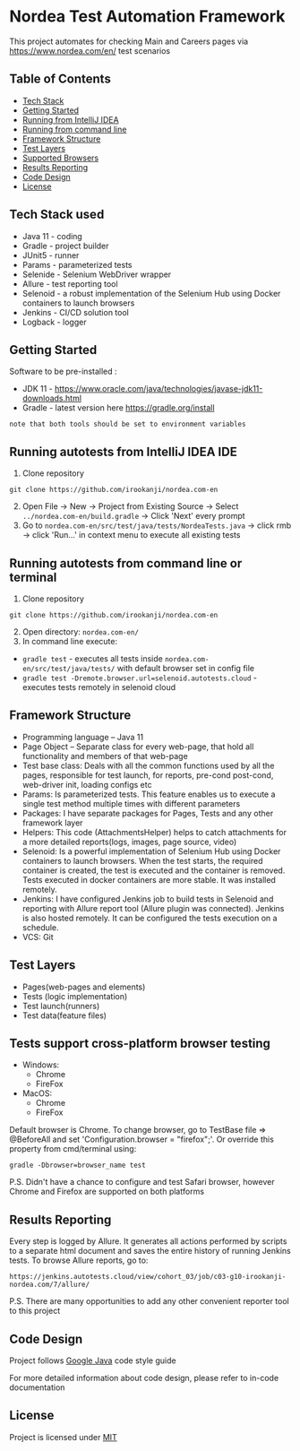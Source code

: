 # Nordea Test Automation Framework
This project automates for checking Main and Careers pages via https://www.nordea.com/en/ test scenarios

## Table of Contents
* [Tech Stack](https://github.com/irookanji/nordea.com-en#tech-stack-used)
* [Getting Started](https://github.com/irookanji/nordea.com-en#getting-started)
* [Running from IntelliJ IDEA](https://github.com/irookanji/nordea.com-en#running-autotests-from-IntelliJ-IDEA-IDE)
* [Running from command line](https://github.com/irookanji/nordea.com-en#running-autotests-from-command-line-or-terminal)
* [Framework Structure](https://github.com/irookanji/nordea.com-en#framework-structure)
* [Test Layers](https://github.com/irookanji/nordea.com-en#test-layers)
* [Supported Browsers](https://github.com/irookanji/nordea.com-en#tests-support-cross-platform-browser-testing)
* [Results Reporting](https://github.com/irookanji/nordea.com-en#results-reporting)
* [Code Design](https://github.com/irookanji/nordea.com-en#code-design)
* [License](https://github.com/irookanji/nordea.com-en#license)

## Tech Stack used
* Java 11 - coding
* Gradle - project builder
* JUnit5 - runner
* Params - parameterized tests
* Selenide - Selenium WebDriver wrapper
* Allure - test reporting tool
* Selenoid - a robust implementation of the Selenium Hub using Docker containers to launch browsers
* Jenkins - CI/CD solution tool
* Logback - logger
  
## Getting Started  
Software to be pre-installed : 
* JDK 11 - https://www.oracle.com/java/technologies/javase-jdk11-downloads.html
* Gradle - latest version here https://gradle.org/install
```
note that both tools should be set to environment variables      
```
## Running autotests from IntelliJ IDEA IDE
1. Clone repository
```
git clone https://github.com/irookanji/nordea.com-en
```
2. Open File -> New -> Project from Existing Source -> Select `../nordea.com-en/build.gradle` -> Click 'Next' every prompt
3. Go to `nordea.com-en/src/test/java/tests/NordeaTests.java` -> click rmb -> click 'Run...' in context menu to execute all existing tests

## Running autotests from command line or terminal
1. Clone repository
```
git clone https://github.com/irookanji/nordea.com-en
```
2. Open directory: `nordea.com-en/` 
3. In command line execute:
* ```gradle test``` - executes all tests inside `nordea.com-en/src/test/java/tests/` with default browser set in config file
* ```gradle test -Dremote.browser.url=selenoid.autotests.cloud``` - executes tests remotely in selenoid cloud

## Framework Structure
* Programming language – Java 11
* Page Object – Separate class for every web-page, that hold all functionality and members of that web-page
* Test base class: Deals with all the common functions used by all the pages, responsible for test launch, for reports, pre-cond post-cond, web-driver init, loading configs etc 
* Params: Is parameterized tests. This feature enables us to execute a single test method multiple times with different parameters
* Packages: I have separate packages for Pages, Tests and any other framework layer
* Helpers: This code (AttachmentsHelper) helps to catch attachments for a more detailed reports(logs, images, page source, video)
* Selenoid: Is a powerful implementation of Selenium Hub using Docker containers to launch browsers. When the test starts, the required container is created, the test is executed and the container is removed. Tests executed in docker containers are more stable. It was installed remotely.
* Jenkins: I have configured Jenkins job to build tests in Selenoid and reporting with Allure report tool (Allure plugin was connected). Jenkins is also hosted remotely. It can be configured the tests execution on a schedule.
* VCS: Git

## Test Layers
* Pages(web-pages and elements)
* Tests (logic implementation)
* Test launch(runners)
* Test data(feature files)

## Tests support cross-platform browser testing
 * Windows: 
      * Chrome
      * FireFox
 * MacOS:
      * Chrome
      * FireFox

Default browser is Chrome. To change browser, go to TestBase file => @BeforeAll and set 'Configuration.browser = "firefox";'. Or override this property from cmd/terminal using:
```
gradle -Dbrowser=browser_name test
```
P.S. Didn't have a chance to configure and test Safari browser, however Chrome and Firefox are supported on both platforms

## Results Reporting
Every step is logged by Allure. It generates all actions performed by scripts to a separate html document and saves the entire history of running Jenkins tests.
To browse Allure reports, go to:
```
https://jenkins.autotests.cloud/view/cohort_03/job/c03-g10-irookanji-nordea.com/7/allure/      
```

P.S. There are many opportunities to add any other convenient reporter tool to this project

## Code Design
Project follows [Google Java](https://google.github.io/styleguide/javaguide.html) code style guide

For more detailed information about code design, please refer to in-code documentation

## License
Project is licensed under [MIT](https://github.com/irookanji/nordea.com-en/blob/master/LICENSE.md)
